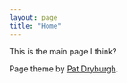 ```yaml
---
layout: page
title: "Home"
---
```


This is the main page I think?

Page theme by [Pat Dryburgh](https://patdryburgh.com).